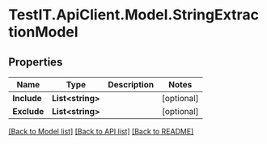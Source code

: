 # TestIT.ApiClient.Model.StringExtractionModel

## Properties

Name | Type | Description | Notes
------------ | ------------- | ------------- | -------------
**Include** | **List&lt;string&gt;** |  | [optional] 
**Exclude** | **List&lt;string&gt;** |  | [optional] 

[[Back to Model list]](../README.md#documentation-for-models) [[Back to API list]](../README.md#documentation-for-api-endpoints) [[Back to README]](../README.md)


